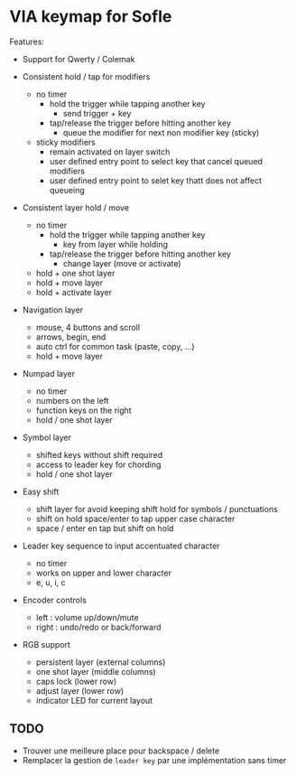 # VIA keymap for Sofle

Features:

- Support for Qwerty / Colemak

- Consistent hold / tap for modifiers
  - no timer
    - hold the trigger while tapping another key
      - send trigger + key
    - tap/release the trigger before hitting another key
      - queue the modifier for next non modifier key (sticky)
  - sticky modifiers
    - remain activated on layer switch
    - user defined entry point to select key that cancel queued modifiers
    - user defined entry point to selet key thatt does not affect queueing

- Consistent layer hold / move
  - no timer
    - hold the trigger while tapping another key
      - key from layer while holding
    - tap/release the trigger before hitting another key
      - change layer (move or activate)
  - hold + one shot layer
  - hold + move layer
  - hold + activate layer

- Navigation layer
  - mouse, 4 buttons and scroll
  - arrows, begin, end
  - auto ctrl for common task (paste, copy, ...)
  - hold + move layer

- Numpad layer
  - no timer
  - numbers on the left
  - function keys on the right
  - hold / one shot layer

- Symbol layer
  - shifted keys without shift required
  - access to leader key for chording
  - hold / one shot layer

- Easy shift
  - shift layer for avoid keeping shift hold for symbols / punctuations
  - shift on hold space/enter to tap upper case character
  - space / enter en tap but shift on hold

- Leader key sequence to input accentuated character
  - no timer
  - works on upper and lower character
  - e, u, i, c

- Encoder controls
  - left : volume up/down/mute
  - right : undo/redo or back/forward

- RGB support
  - persistent layer (external columns)
  - one shot layer (middle columns)
  - caps lock (lower row)
  - adjust layer (lower row)
  - indicator LED for current layout


## TODO

  - Trouver une meilleure place pour backspace / delete
  - Remplacer la gestion de `leader key` par une implémentation sans timer
